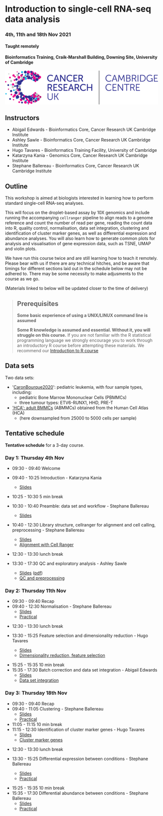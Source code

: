 # Introduction to single-cell RNA-seq data analysis 
### 4th, 11th and 18th Nov 2021
#### Taught remotely
#### Bioinformatics Training, Craik-Marshall Building, Downing Site, University of Cambridge

![](Images/CRUK_CC_whiteBgd.jpg)

## Instructors

* Abigail Edwards - Bioinformatics Core, Cancer Research UK Cambridge Institute
* Ashley Sawle - Bioinformatics Core, Cancer Research UK Cambridge Institute
* Hugo Tavares - Bioinformatics Training Facility, University of Cambridge
* Katarzyna Kania - Genomics Core, Cancer Research UK Cambridge Institute
* Stephane Ballereau - Bioinformatics Core, Cancer Research UK Cambridge Institute

## Outline

This workshop is aimed at biologists interested in learning how to perform
standard single-cell RNA-seq analyses. 

This will focus on the droplet-based assay by 10X genomics and include running
the accompanying `cellranger` pipeline to align reads to a genome reference and
count the number of read per gene, reading the count data into R, quality control,
normalisation, data set integration, clustering and identification of cluster
marker genes, as well as differential expression and abundance analyses.
You will also learn how to generate common plots for analysis and visualisation
of gene expression data, such as TSNE, UMAP and violin plots.

We have run this course twice and are still learning how to teach it remotely.
Please bear with us if there are any technical hitches, and be aware that timings
for different sections laid out in the schedule below may not be adhered to.
There may be some necessity to make adjusments to the course as we go.

(Materials linked to below will be updated closer to the time of delivery)

> ## Prerequisites
>
> __**Some basic experience of using a UNIX/LINUX command line is assumed**__
> 
> __**Some R knowledge is assumed and essential. Without it, you
> will struggle on this course.**__ 
> If you are not familiar with the R statistical programming language we
> strongly encourage you to work through an introductory R course before
> attempting these materials.
> We recommend our [Introduction to R course](https://bioinformatics-core-shared-training.github.io/r-intro/)

## Data sets

Two data sets:

* '[CaronBourque2020](https://www.nature.com/articles/s41598-020-64929-x)': pediatric leukemia, with four sample types, including:
  * pediatric Bone Marrow Mononuclear Cells (PBMMCs)
  * three tumour types: ETV6-RUNX1, HHD, PRE-T  
* ['HCA': adult BMMCs](https://data.humancellatlas.org/explore/projects/cc95ff89-2e68-4a08-a234-480eca21ce79) (ABMMCs) obtained from the Human Cell Atlas (HCA)
  * (here downsampled from 25000 to 5000 cells per sample)

<!-- 
## Bookdown

The various analysis steps are bundled into a bookdown.

> **To open the bookdown (please mind: work in progress):**
> 
> The bookdown is in:
> 
> * PATH_TO_BOOKDONW
>
> To open the bookdown:
> 
> * [Bookdown index](PATH_TO_BOOKDONW/index.html)
> 
> OR
> 
> * clone the repository
> * open PATH_TO_BOOKDONW/index.html
-->

## Tentative schedule

**Tentative schedule** for a 3-day course.

### Day 1: Thursday 4th Nov

* 09:30 - 09:40 Welcome <!-- Paul -->
* 09:40 - 10:25 Introduction - Katarzyna Kania
    + [Slides](Slides/Introduction_to_Single_Cell_RNAseq_CRUK_Kania_23rd_July_2021.pdf)
* 10:25 - 10:30 5 min break 
* 10:30 - 10:40 Preamble: data set and workflow - Stephane Ballereau
    + [Slides](Slides/dataSetSlides.html)
* 10:40 - 12:30 Library structure, cellranger for alignment and cell calling, preprocessing - Stephane Ballereau
    + [Slides](Slides/CellRangerSlides.html) <!-- \([pdf](scRNAseq/Slides/CellRangerSlides.pdf)\) -->
    + [Alignment with Cell Ranger](Markdowns/cellRanger.html)

* 12:30 - 13:30 lunch break

* 13:30 - 17:30 QC and exploratory analysis - Ashley Sawle
    + [Slides](Slides/QualityControlSlides.html) \([pdf](Slides/QualityControlSlides.pdf)\)
    + [QC and preprocessing](Markdowns/04_Preprocessing_And_QC.html)     
<!-- + [Exercise Solutions](Markdowns/04_Preprocessing_And_QC.Exercise.html) -->

### Day 2: Thursday 11th Nov

* 09:30 - 09:40 Recap <!-- Stephane -->
* 09:40 - 12:30 Normalisation - Stephane Ballereau
    + [Slides](Slides/normalisationSlides.html) <!-- \([pdf](scRNAseq/Slides/normalisationSlides.pdf)\) -->
    + [Practical](Markdowns/normalisation_5hCellPerSpl_caron.html)     
<!-- + [Exercise Solutions](Markdowns/normalisation_exercise_solutions.html) -->

* 12:30 - 13:30 lunch break

* 13:30 - 15:25 Feature selection and dimensionality reduction - Hugo Tavares
    + [Slides](Slides/FeatureSelectionAndDimensionalityReductionSlides.html)
    + [Dimensionality reduction, feature selection](Markdowns/dimRedFeatSel_2021.html)
<!-- + [Exercise Solutions](CourseMaterials/Exercises/DimRedChallengeSolutions.html) -->
* 15:25 - 15:35 10 min break 
* 15:35 - 17:30 Batch correction and data set integration - Abigail Edwards
    + [Slides](Slides/DataIntegrationAndBatchCorrectionSlides.html)  
    + [Data set integration](Markdowns/dataSetIntegration_PBMMC_ETV6-RUNX1.html)
<!-- extended ? -->

### Day 3: Thursday 18th Nov

* 09:30 - 09:40 Recap <!-- Stephane -->
* 09:40 - 11:05 Clustering - Stephane Ballereau
    + [Slides](Slides/clusteringSlides.html)
    + [Practical](Markdowns/clusteringPostDsi.html)     
    <!-- + [Exercise Solutions](scRNAseq/Markdowns/clusteringPostDsi_exercise_solution.html) -->
* 11:05 - 11:15 10 min break 
* 11:15 - 12:30 Identification of cluster marker genes - Hugo Tavares
    + [Slides](Slides/MarkerIdentificationSlides.html)
    + [Cluster marker genes](Markdowns/ClusterMarkerGenes2021.html)
<!-- + [Exercise Solutions](scRNAseq/CourseMaterials/Exercises/ClusterMarkerGenes2021.Exercise.Solutions.html) -->

* 12:30 - 13:30 lunch break

* 13:30 - 15:25 Differential expression between conditions - Stephane Ballereau
    + [Slides](Slides/multiSplCompSlides.html)
    + [Practical](Markdowns/multiSplComp.html)     
<!-- + [Exercise1 Solutions](scRNAseq/Markdowns/multiSplComp_exercise1_solutions.html) -->
<!-- + [Exercise2 Solutions](scRNAseq/Markdowns/multiSplComp_exercise2_solutions.html) -->
* 15:25 - 15:35 10 min break 
* 15:35 - 17:30 Differential abundance between conditions - Stephane Ballereau
    + [Slides](Slides/multiSplCompSlides.html)
    + [Practical](Markdowns/multiSplComp.html)     
<!-- + [Exercise1 Solutions](scRNAseq/Markdowns/multiSplComp_exercise1_solutions.html) -->
<!-- + [Exercise2 Solutions](scRNAseq/Markdowns/multiSplComp_exercise2_solutions.html) -->

<!--
git checkout gh-pages
 # Adding files ...
git commit -m "Add files"
git push origin gh-pages
git checkout master
-->

